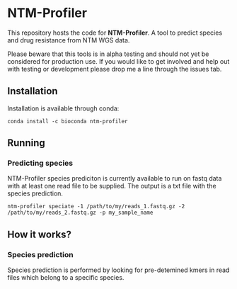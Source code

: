 # NTM-Profiler

This repository hosts the code for **NTM-Profiler**. A tool to predict species and drug resistance from NTM WGS data.

Please beware that this tools is in alpha testing and should not yet be considered for production use. If you would like to get involved and help out with testing or development please drop me a line through the issues tab.

## Installation

Installation is available through conda:

```
conda install -c bioconda ntm-profiler
```
## Running

### Predicting species

NTM-Profiler species prediciton is currently available to run on fastq data with at least one read file to be supplied. The output is a txt file with the species prediction.

```
ntm-profiler speciate -1 /path/to/my/reads_1.fastq.gz -2 /path/to/my/reads_2.fastq.gz -p my_sample_name
```

## How it works?

### Species prediction
Species prediction is performed by looking for pre-detemined kmers in read files which belong to a specific species.

